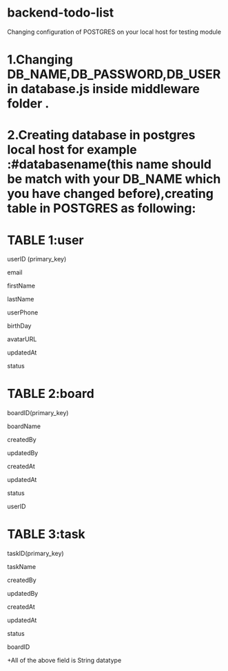 # backend-todo-list
Changing configuration of POSTGRES on your local host for testing module

# 1.Changing DB_NAME,DB_PASSWORD,DB_USER in database.js inside middleware folder .
# 2.Creating database in postgres local host for example :#databasename(this name should be match with your DB_NAME which you have changed before),creating table in POSTGRES as following:

# TABLE 1:user

userID (primary_key)

email

firstName

lastName

userPhone

birthDay

avatarURL

updatedAt

status

# TABLE 2:board

boardID(primary_key)

boardName

createdBy

updatedBy

createdAt

updatedAt

status

userID

# TABLE 3:task

taskID(primary_key)

taskName

createdBy

updatedBy

createdAt

updatedAt

status

boardID

+All of the above field is String datatype


